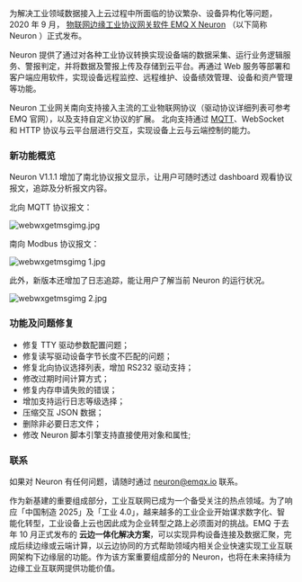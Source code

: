 为解决工业领域数据接入上云过程中所面临的协议繁杂、设备异构化等问题，2020 年 9 月， [物联网边缘工业协议网关软件 EMQ X Neuron](https://www.emqx.cn/products/neuron) （以下简称 Neuron ）正式发布。

Neuron 提供了通过对各种工业协议转换实现设备端的数据采集、运行业务逻辑服务、警报判定，并将数据及警报上传及存储到云平台。再通过 Web 服务等部署和客户端应用软件，实现设备远程监控、远程维护、设备绩效管理、设备和资产管理等功能。

Neuron 工业网关南向支持接入主流的工业物联网协议（驱动协议详细列表可参考 EMQ 官网），以及支持自定义协议的扩展。 北向支持通过 [MQTT](https://www.emqx.cn/mqtt)、WebSocket 和 HTTP 协议与云平台层进行交互，实现设备上云与云端控制的能力。



### 新功能概览

Neuron V1.1.1 增加了南北协议报文显示，让用户可随时透过 dashboard 观看协议报文，追踪及分析报文内容。

北向 MQTT 协议报文：

![webwxgetmsgimg.jpg](https://static.emqx.net/images/a0cc294f21ad9e9c678f1818fa0599f2.jpg)

南向 Modbus 协议报文：

![webwxgetmsgimg 1.jpg](https://static.emqx.net/images/5a5d14f99c38bf37b573746faf61ba0b.jpg)

此外，新版本还增加了日志追踪，能让用户了解当前 Neuron 的运行状况。

![webwxgetmsgimg 2.jpg](https://static.emqx.net/images/4421afbbb936c191e3cb63a2488c81a2.jpg)

### 功能及问题修复

- 修复 TTY 驱动参数配置问题；
- 修复读写驱动设备字节长度不匹配的问题；
- 修复北向协议选择列表，增加 RS232 驱动支持；
- 修改过期时间计算方式；
- 修复内存申请失败的错误；
- 增加支持运行日志等级选择；
- 压缩交互 JSON 数据；
- 删除非必要日志文件；
- 修改 Neuron 脚本引擎支持直接使用对象和属性;



### 联系

如果对 Neuron 有任何问题，请随时通过 [neuron@emqx.io](mailto:neuron@emqx.io) 联系。



作为新基建的重要组成部分，工业互联网已成为一个备受关注的热点领域。为了响应「中国制造 2025」及「工业 4.0」，越来越多的工业企业开始谋求数字化、智能化转型，工业设备上云也因此成为企业转型之路上必须面对的挑战。EMQ 于去年 10 月正式发布的 **云边一体化解决方案**，可以实现异构设备连接及数据汇聚，完成后续边缘或云端计算，以云边协同的方式帮助领域内相关企业快速实现工业互联网架构下边缘层的功能。作为该方案重要组成部分的 Neuron，也将在未来持续为边缘工业互联网提供功能价值。